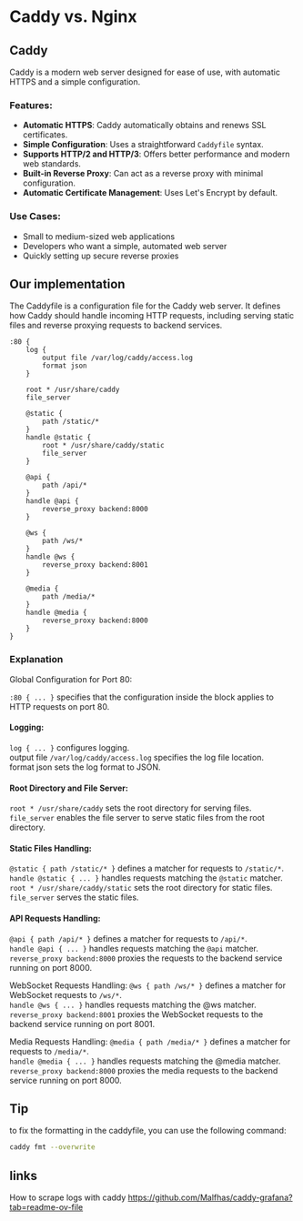 # Caddy vs. Nginx

## Caddy
Caddy is a modern web server designed for ease of use, with automatic HTTPS and a simple configuration.

### Features:
- **Automatic HTTPS**: Caddy automatically obtains and renews SSL certificates.
- **Simple Configuration**: Uses a straightforward `Caddyfile` syntax.
- **Supports HTTP/2 and HTTP/3**: Offers better performance and modern web standards.
- **Built-in Reverse Proxy**: Can act as a reverse proxy with minimal configuration.
- **Automatic Certificate Management**: Uses Let's Encrypt by default.

### Use Cases:
- Small to medium-sized web applications
- Developers who want a simple, automated web server
- Quickly setting up secure reverse proxies


## Our implementation
The Caddyfile is a configuration file for the Caddy web server. It defines how Caddy should handle incoming HTTP requests, including serving static files and reverse proxying requests to backend services.  

```Caddyfile
:80 {
    log {
        output file /var/log/caddy/access.log
        format json
    }

    root * /usr/share/caddy
    file_server

    @static {
        path /static/*
    }
    handle @static {
        root * /usr/share/caddy/static
        file_server
    }

    @api {
        path /api/*
    }
    handle @api {
        reverse_proxy backend:8000
    }

    @ws {
        path /ws/*
    }
    handle @ws {
        reverse_proxy backend:8001
    }

    @media {
        path /media/*
    }
    handle @media {
        reverse_proxy backend:8000
    }
}
```

### Explanation

Global Configuration for Port 80:

`:80 { ... }` specifies that the configuration inside the block applies to HTTP requests on port 80.

#### Logging:
`log { ... }` configures logging.  
output file `/var/log/caddy/access.log` specifies the log file location.  
format json sets the log format to JSON.  

#### Root Directory and File Server:
`root * /usr/share/caddy` sets the root directory for serving files.
`file_server` enables the file server to serve static files from the root directory.

#### Static Files Handling:
`@static { path /static/* }` defines a matcher for requests to `/static/*`.  
`handle @static { ... }` handles requests matching the `@static` matcher.  
`root * /usr/share/caddy/static` sets the root directory for static files.  
`file_server` serves the static files.  

#### API Requests Handling:
`@api { path /api/* }` defines a matcher for requests to `/api/*`.   
`handle @api { ... }` handles requests matching the `@api` matcher.  
`reverse_proxy backend:8000` proxies the requests to the backend service running on port 8000.  

WebSocket Requests Handling:
`@ws { path /ws/* }` defines a matcher for WebSocket requests to `/ws/*`.  
`handle @ws { ... }` handles requests matching the @ws matcher.  
`reverse_proxy backend:8001` proxies the WebSocket requests to the backend service running on port 8001.

Media Requests Handling:
`@media { path /media/* }` defines a matcher for requests to `/media/*`.  
`handle @media { ... }` handles requests matching the @media matcher.  
`reverse_proxy backend:8000` proxies the media requests to the backend service running on port 8000.

## Tip
to fix the formatting in the caddyfile, you can use the following command:
```bash
caddy fmt --overwrite
```

## links

How to scrape logs with caddy
https://github.com/Malfhas/caddy-grafana?tab=readme-ov-file
